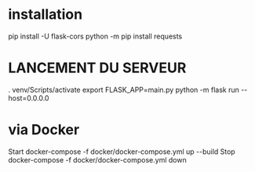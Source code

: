 # installation 

pip install -U flask-cors
python -m pip install requests


# LANCEMENT DU SERVEUR
. venv/Scripts/activate
export FLASK_APP=main.py
python -m flask run --host=0.0.0.0


# via Docker
Start
docker-compose -f docker/docker-compose.yml up --build
Stop
docker-compose -f docker/docker-compose.yml down